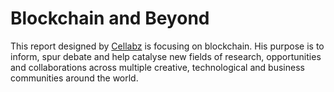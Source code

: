 # Blockchain and Beyond

This report designed by [Cellabz](http://www.cellabz.com) is focusing on blockchain. His purpose is to inform, spur debate and help catalyse new fields of research, opportunities and collaborations across multiple creative, technological and business communities around the world.
